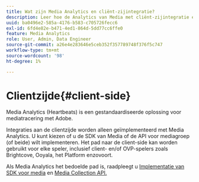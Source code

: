 ```yaml
---
title: Wat zijn Media Analytics en cliënt-zijintegratie?
description: Leer hoe de Analytics van Media met cliënt-zijintegratie en de SDK van Media en/of de Inzameling API van Media werkt.
uuid: ba0496e2-585a-4176-b583-c705726fecc6
exl-id: 6fd4e82e-b471-4ed1-864d-5dd77cc6ffe0
feature: Media Analytics
role: User, Admin, Data Engineer
source-git-commit: a26e4e283646e5ceb352f357789748f376f5c747
workflow-type: tm+mt
source-wordcount: '98'
ht-degree: 1%

---
```


# Clientzijde{#client-side}

Media Analytics (Heartbeats) is een gestandaardiseerde oplossing voor mediatracering met Adobe.

Integraties aan de clientzijde worden alleen geïmplementeerd met Media Analytics. U kunt kiezen of u de SDK van Media of de API voor mediagroep (of beide) wilt implementeren. Het pad naar de client-side kan worden gebruikt voor elke speler, inclusief client- en/of OVP-spelers zoals Brightcove, Ooyala, het Platform enzovoort.

Als Media Analytics het bedoelde pad is, raadpleegt u [Implementatie van SDK voor media](/help/implementation/media-sdk-overview.md) en [Media Collection API.](/help/implementation/media-collection-api/mc-api-overview.md)

